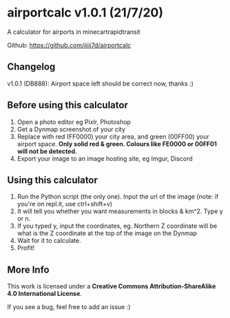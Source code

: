 # airportcalc v1.0.1 (21/7/20)
A calculator for airports in minecartrapidtransit

Github: https://github.com/iiiii7d/airportcalc

## Changelog
v1.0.1 (DB888): Airport space left should be correct now, thanks :)

## Before using this calculator
1. Open a photo editor eg Pixlr, Photoshop
2. Get a Dynmap screenshot of your city
3. Replace with red (FF0000) your city area, and green (00FF00) your airport space. **Only solid red & green. Colours like FE0000 or 00FF01 will not be detected.**
4. Export your image to an image hosting site, eg Imgur, Discord

## Using this calculator
1. Run the Python script (the only one). Input the url of the image (note: if you're on repl.it, use ctrl+shift+v)
2. It will tell you whether you want measurements in blocks & km^2. Type y or n.
3. If you typed y, input the coordinates, eg. Northern Z coordinate will be what is the Z coordinate at the top of the image on the Dynmap
4. Wait for it to calculate.
5. Profit!

## More Info
This work is licensed under a **Creative Commons Attribution-ShareAlike 4.0 International License**.

If you see a bug, feel free to add an issue :)
